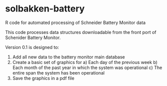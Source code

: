 # solbakken-battery
R code for automated processing of Schneider Battery Monitor data

This code processes data structures downloadable from the front port of Schenider Battery Monitor.

Version 0.1 is designed to:

1) Add all new data to the battery monitor main database
2) Create a basic set of graphics for 
    a) Each day of the previous week
    b) Each month of the past year in which the system was operational
    c) The entire span the system has been operational
3) Save the graphics in a pdf file

